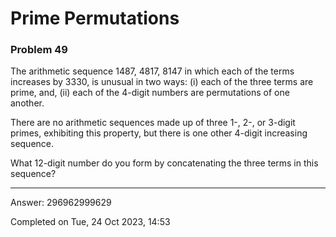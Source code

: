# Prime Permutations
### Problem 49

The arithmetic sequence 1487, 4817, 8147 in which each of the terms increases by 3330, is unusual in two ways: (i) each of the three terms are prime, and, (ii) each of the 4-digit numbers are permutations of one another.

There are no arithmetic sequences made up of three 1-, 2-, or 3-digit primes, exhibiting this property, but there is one other 4-digit increasing sequence.

What 12-digit number do you form by concatenating the three terms in this sequence?

---

Answer:  296962999629

Completed on Tue, 24 Oct 2023, 14:53